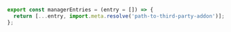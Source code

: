 ```js filename="example-addon/preset.js" renderer="common" language="js"
export const managerEntries = (entry = []) => {
  return [...entry, import.meta.resolve('path-to-third-party-addon')];
};
```
